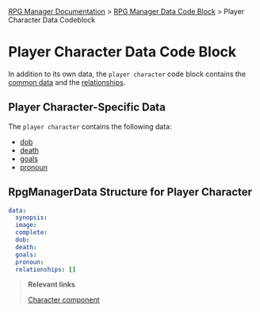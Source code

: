 [RPG Manager Documentation](../../index.md) >
[RPG Manager Data Code Block](../index.md) >
Player Character Data Codeblock

# Player Character Data Code Block

In addition to its own data, the `player character` code block contains the [common data](../common/index.md) 
and the [relationships](../common/relationship.md).

## Player Character-Specific Data

The `player character` contains the following  data:

- [dob](../shared/dob.md)
- [death](../shared/death.md)
- [goals](../shared/goals.md)
- [pronoun](../shared/pronoun.md)

## RpgManagerData Structure for Player Character

```yaml
data:
  synopsis: 
  image: 
  complete: 
  dob:
  death:
  goals:
  pronoun:
  relationships: []
```

> **Relevant links**
>
> [Character component](../../components/character.md)
